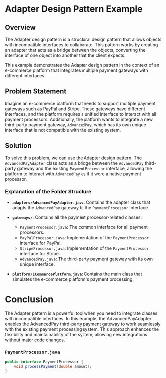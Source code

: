 # Adapter Design Pattern Example

## Overview

The Adapter design pattern is a structural design pattern that allows objects with incompatible interfaces to collaborate. This pattern works by creating an adapter that acts as a bridge between the objects, converting the interface of one object into another that the client expects.

This example demonstrates the Adapter design pattern in the context of an e-commerce platform that integrates multiple payment gateways with different interfaces.

## Problem Statement

Imagine an e-commerce platform that needs to support multiple payment gateways such as PayPal and Stripe. These gateways have different interfaces, and the platform requires a unified interface to interact with all payment processors. Additionally, the platform wants to integrate a new third-party payment gateway, `AdvancedPay`, which has its own unique interface that is not compatible with the existing system.

## Solution

To solve this problem, we can use the Adapter design pattern. The `AdvancedPayAdapter` class acts as a bridge between the `AdvancedPay` third-party gateway and the existing `PaymentProcessor` interface, allowing the platform to interact with `AdvancedPay` as if it were a native payment processor.

### Explanation of the Folder Structure

- **`adapters/AdvancedPayAdapter.java`**: Contains the adapter class that adapts the `AdvancedPay` gateway to the `PaymentProcessor` interface.

- **`gateways/`**: Contains all the payment processor-related classes:
  - `PaymentProcessor.java`: The common interface for all payment processors.
  - `PayPalProcessor.java`: Implementation of the `PaymentProcessor` interface for PayPal.
  - `StripeProcessor.java`: Implementation of the `PaymentProcessor` interface for Stripe.
  - `AdvancedPay.java`: The third-party payment gateway with its own unique interface.

- **`platform/ECommercePlatform.java`**: Contains the main class that simulates the e-commerce platform's payment processing.

# Conclusion
The Adapter pattern is a powerful tool when you need to integrate classes with incompatible interfaces. In this example, the AdvancedPayAdapter enables the AdvancedPay third-party payment gateway to work seamlessly with the existing payment processing system. This approach enhances the flexibility and maintainability of the system, allowing new integrations without major code changes.

### `PaymentProcessor.java`
```java
public interface PaymentProcessor {
    void processPayment(double amount);
}
